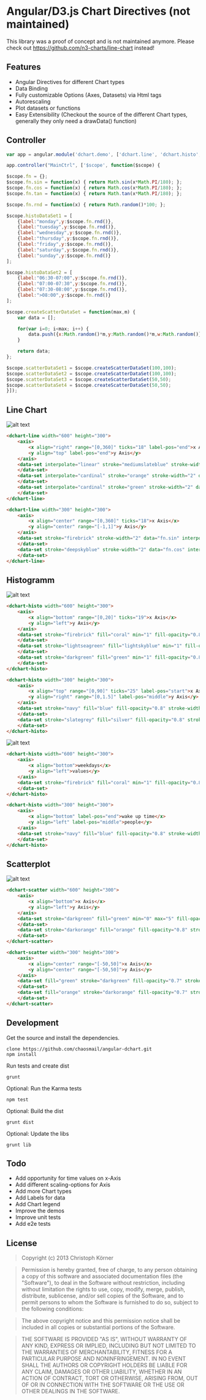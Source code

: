 Angular/D3.js Chart Directives (not maintained)
==============================

This library was a proof of concept and is not maintained anymore. Please check out https://github.com/n3-charts/line-chart instead!

Features
--------
+ Angular Directives for different Chart types
+ Data Binding
+ Fully customizable Options (Axes, Datasets) via Html tags
+ Autorescaling
+ Plot datasets or functions
+ Easy Extensibility (Checkout the source of the different Chart types, generally they only need a drawData() function)

Controller
----------
```javascript
var app = angular.module('dchart.demo', ['dchart.line', 'dchart.histo', 'dchart.scatter']);

app.controller("MainCtrl", ['$scope', function($scope) {

$scope.fn = {};
$scope.fn.sin = function(x) { return Math.sin(x*Math.PI/180); };
$scope.fn.cos = function(x) { return Math.cos(x*Math.PI/180); };
$scope.fn.tan = function(x) { return Math.tan(x*Math.PI/180); };

$scope.fn.rnd = function(x) { return Math.random()*100; };

$scope.histoDataSet1 = [
    {label:"monday",y:$scope.fn.rnd()},
    {label:"tuesday",y:$scope.fn.rnd()},
    {label:"wednesday",y:$scope.fn.rnd()},
    {label:"thursday",y:$scope.fn.rnd()},
    {label:"friday",y:$scope.fn.rnd()},
    {label:"saturday",y:$scope.fn.rnd()},
    {label:"sunday",y:$scope.fn.rnd()}
];

$scope.histoDataSet2 = [
    {label:"06:30-07:00",y:$scope.fn.rnd()},
    {label:"07:00-07:30",y:$scope.fn.rnd()},
    {label:"07:30-08:00",y:$scope.fn.rnd()},
    {label:">08:00",y:$scope.fn.rnd()}
];

$scope.createScatterDataSet = function(max,m) {
    var data = [];

    for(var i=0; i<max; i++) {
        data.push({x:Math.random()*m,y:Math.random()*m,w:Math.random()});
    }

    return data;
};

$scope.scatterDataSet1 = $scope.createScatterDataSet(100,100);
$scope.scatterDataSet2 = $scope.createScatterDataSet(100,100);
$scope.scatterDataSet3 = $scope.createScatterDataSet(50,50);
$scope.scatterDataSet4 = $scope.createScatterDataSet(50,50);
}]);
```

Line Chart
----------
![alt text](https://raw.github.com/chaosmail/angular-dchart/master/img/line.png "Line Chart Demo")
```html
<dchart-line width="600" height="300">
    <axis>
        <x align="right" range="[0,360]" ticks="18" label-pos="end">x Axis</x>
        <y align="top" label-pos="end">y Axis</y>
    </axis>
    <data-set interpolate="linear" stroke="mediumslateblue" stroke-width="2" data="fn.rnd">
    </data-set>
    <data-set interpolate="cardinal" stroke="orange" stroke-width="2" data="fn.rnd">
    </data-set>
    <data-set interpolate="cardinal" stroke="green" stroke-width="2" data="fn.rnd">
    </data-set>
</dchart-line>
```
```html
<dchart-line width="300" height="300">
    <axis>
        <x align="center" range="[0,360]" ticks="18">x Axis</x>
        <y align="center" range="[-1,1]">y Axis</y>
    </axis>
    <data-set stroke="firebrick" stroke-width="2" data="fn.sin" interpolate="cardinal">
    </data-set>
    <data-set stroke="deepskyblue" stroke-width="2" data="fn.cos" interpolate="cardinal">
    </data-set>
</dchart-line>
```
Histogramm
----------
![alt text](https://raw.github.com/chaosmail/angular-dchart/master/img/histo.png "Histogramm Demo")
```html
<dchart-histo width="600" height="300">
    <axis>
        <x align="bottom" range="[0,20]" ticks="19">x Axis</x>
        <y align="left">y Axis</y>
    </axis>
    <data-set stroke="firebrick" fill="coral" min="1" fill-opacity="0.8" stroke-width="0.8" data="fn.rnd">
    </data-set>
    <data-set stroke="lightseagreen" fill="lightskyblue" min="1" fill-opacity="0.8" stroke-width="0.8"  data="fn.rnd">
    </data-set>
    <data-set stroke="darkgreen" fill="green" min="1" fill-opacity="0.8" stroke-width="0.8"  data="fn.rnd">
    </data-set>
</dchart-histo>
```
```html
<dchart-histo width="300" height="300">
    <axis>
        <x align="top" range="[0,90]" ticks="25" label-pos="start">x Axis</x>
        <y align="right" range="[0,1.5]" label-pos="middle">y Axis</y>
    </axis>
    <data-set stroke="navy" fill="blue" fill-opacity="0.8" stroke-width="0.5" data="fn.sin">
    </data-set>
    <data-set stroke="slategrey" fill="silver" fill-opacity="0.8" stroke-width="0.5"  data="fn.cos">
    </data-set>
</dchart-histo>
```
![alt text](https://raw.github.com/chaosmail/angular-dchart/master/img/histo2.png "Histogramm Demo")
```html
<dchart-histo width="600" height="300">
    <axis>
        <x align="bottom">weekdays</x>
        <y align="left">values</y>
    </axis>
    <data-set stroke="firebrick" fill="coral" min="1" fill-opacity="0.8" stroke-width="0.8" data="histoDataSet1">
    </data-set>
</dchart-histo>
```
```html
<dchart-histo width="300" height="300">
    <axis>
        <x align="bottom" label-pos="end">wake up time</x>
        <y align="left" label-pos="middle">people</y>
    </axis>
    <data-set stroke="navy" fill="blue" fill-opacity="0.8" stroke-width="0.5" data="histoDataSet2">
    </data-set>
</dchart-histo>
```
Scatterplot
-----------
![alt text](https://raw.github.com/chaosmail/angular-dchart/master/img/scatter.png "Scatterplot Demo")
```html
<dchart-scatter width="600" height="300">
    <axis>
        <x align="bottom">x Axis</x>
        <y align="left">y Axis</y>
    </axis>
    <data-set stroke="darkgreen" fill="green" min="0" max="5" fill-opacity="0.8" stroke-width="0.5" data="scatterDataSet1">
    </data-set>
    <data-set stroke="darkorange" fill="orange" fill-opacity="0.8" stroke-width="0.5"  data="scatterDataSet2">
    </data-set>
</dchart-scatter>
```
```html
<dchart-scatter width="300" height="300">
    <axis>
        <x align="center" range="[-50,50]">x Axis</x>
        <y align="center" range="[-50,50]">y Axis</y>
    </axis>
    <data-set fill="green" stroke="darkgreen" fill-opacity="0.7" stroke-width="0.5" data="scatterDataSet3">
    </data-set>
    <data-set fill="orange" stroke="darkorange" fill-opacity="0.7" stroke-width="0.5" data="scatterDataSet4">
    </data-set>
</dchart-scatter>
```
Development
-----------
Get the source and install the dependencies.
```
clone https://github.com/chaosmail/angular-dchart.git
npm install
```
Run tests and create dist
```
grunt
```
Optional: Run the Karma tests
```
npm test
```
Optional: Build the dist
```
grunt dist
```
Optional: Update the libs
```
grunt lib
```
Todo
----
+ Add opportunity for time values on x-Axis
+ Add different scaling-options for Axis
+ Add more Chart types
+ Add Labels for data
+ Add Chart legend
+ Improve the demos
+ Improve unit tests
+ Add e2e tests

License
-------
> Copyright (c) 2013 Christoph Körner

> Permission is hereby granted, free of charge, to any person obtaining a copy
of this software and associated documentation files (the "Software"), to deal
in the Software without restriction, including without limitation the rights
to use, copy, modify, merge, publish, distribute, sublicense, and/or sell
copies of the Software, and to permit persons to whom the Software is
furnished to do so, subject to the following conditions:

> The above copyright notice and this permission notice shall be included in
all copies or substantial portions of the Software.

> THE SOFTWARE IS PROVIDED "AS IS", WITHOUT WARRANTY OF ANY KIND, EXPRESS OR
IMPLIED, INCLUDING BUT NOT LIMITED TO THE WARRANTIES OF MERCHANTABILITY,
FITNESS FOR A PARTICULAR PURPOSE AND NONINFRINGEMENT. IN NO EVENT SHALL THE
AUTHORS OR COPYRIGHT HOLDERS BE LIABLE FOR ANY CLAIM, DAMAGES OR OTHER
LIABILITY, WHETHER IN AN ACTION OF CONTRACT, TORT OR OTHERWISE, ARISING FROM,
OUT OF OR IN CONNECTION WITH THE SOFTWARE OR THE USE OR OTHER DEALINGS IN
THE SOFTWARE.
